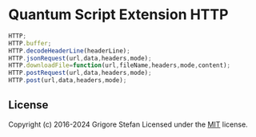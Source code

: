 # Quantum Script Extension HTTP

```javascript
HTTP;
HTTP.buffer;
HTTP.decodeHeaderLine(headerLine);
HTTP.jsonRequest(url,data,headers,mode);
HTTP.downloadFile=function(url,fileName,headers,mode,content);
HTTP.postRequest(url,data,headers,mode);
HTTP.post(url,data,headers,mode);
```

## License

Copyright (c) 2016-2024 Grigore Stefan
Licensed under the [MIT](LICENSE) license.
